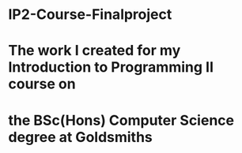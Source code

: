 # IP2-Course-Finalproject
# The work I created for my Introduction to Programming II course on 
# the BSc(Hons) Computer Science degree at Goldsmiths
